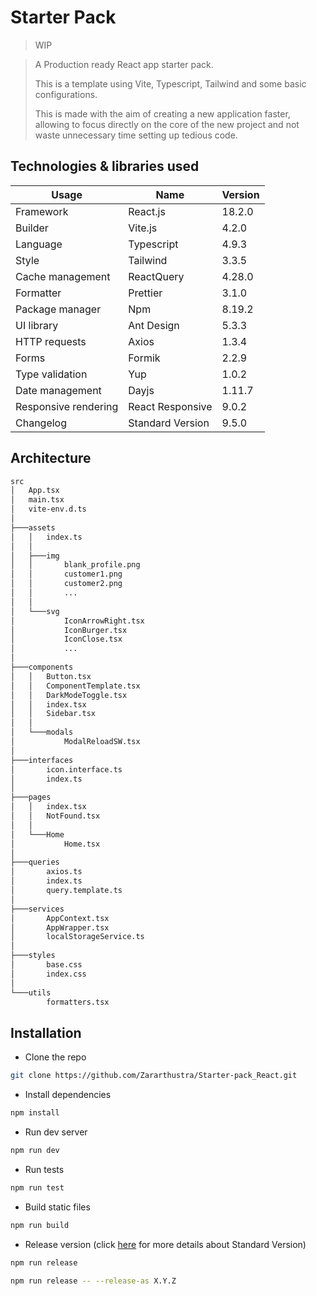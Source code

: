# Starter Pack
> WIP

> A Production ready React app starter pack.
> 
> This is a template using Vite, Typescript, Tailwind and some basic configurations.
> 
> This is made with the aim of creating a new application faster, allowing to focus directly on the core of the new project and not waste unnecessary time setting up tedious code.


## Technologies & libraries used

|Usage|Name|Version|
|-|-|-|
|Framework|React.js|18.2.0
|Builder|Vite.js|4.2.0
|Language|Typescript|4.9.3
|Style|Tailwind|3.3.5
|Cache management|ReactQuery|4.28.0
|Formatter|Prettier|3.1.0
|Package manager|Npm|8.19.2
|UI library|Ant Design|5.3.3
|HTTP requests|Axios|1.3.4
|Forms|Formik|2.2.9
|Type validation|Yup|1.0.2
|Date management|Dayjs|1.11.7
|Responsive rendering|React Responsive|9.0.2
|Changelog|Standard Version|9.5.0

## Architecture

```bash
src
│   App.tsx
│   main.tsx
│   vite-env.d.ts
│   
├───assets
│   │   index.ts
│   │
│   ├───img
│   │       blank_profile.png
│   │       customer1.png
│   │       customer2.png
│   │       ...
│   │
│   └───svg
│           IconArrowRight.tsx
│           IconBurger.tsx
│           IconClose.tsx
│           ...
│
├───components
│   │   Button.tsx
│   │   ComponentTemplate.tsx
│   │   DarkModeToggle.tsx
│   │   index.tsx
│   │   Sidebar.tsx
│   │
│   └───modals
│           ModalReloadSW.tsx
│
├───interfaces
│       icon.interface.ts
│       index.ts
│
├───pages
│   │   index.tsx
│   │   NotFound.tsx
│   │
│   └───Home
│           Home.tsx
│
├───queries
│       axios.ts
│       index.ts
│       query.template.ts
│
├───services
│       AppContext.tsx
│       AppWrapper.tsx
│       localStorageService.ts
│
├───styles
│       base.css
│       index.css
│
└───utils
        formatters.tsx
```

## Installation

- Clone the repo
```bash
git clone https://github.com/Zararthustra/Starter-pack_React.git
```

- Install dependencies
```bash
npm install
```

- Run dev server
```bash
npm run dev
```

- Run tests
```bash
npm run test
```

- Build static files
```bash
npm run build
```

- Release version (click [here](https://github.com/conventional-changelog/standard-version) for more details about Standard Version)
```bash
npm run release
```

```bash
npm run release -- --release-as X.Y.Z
```